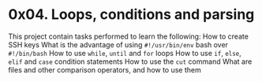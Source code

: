 # 0x04. Loops, conditions and parsing
This project contain tasks performed to learn the following:
How to create SSH keys
What is the advantage of using `#!/usr/bin/env` bash over `#!/bin/bash`
How to use `while`, `until` and `for` loops
How to use `if`, `else`, `elif` and `case` condition statements
How to use the `cut` command
What are files and other comparison operators, and how to use them
